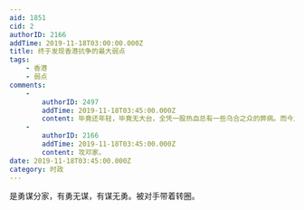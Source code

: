 ```yaml
---
aid: 1851
cid: 2
authorID: 2166
addTime: 2019-11-18T03:00:00.000Z
title: 终于发现香港抗争的最大弱点
tags:
    - 香港
    - 弱点
comments:
    -
        authorID: 2497
        addTime: 2019-11-18T03:45:00.000Z
        content: 毕竟还年轻，毕竟无大台，全凭一股热血总有一些乌合之众的弊病。而今之计，是尽量要想办法把理大的那几百人救出来，战后总结再做也不迟。
    -
        authorID: 2166
        addTime: 2019-11-18T03:45:00.000Z
        content: 攻邓家。
date: 2019-11-18T03:45:00.000Z
category: 时政
---
```


是勇谋分家，有勇无谋，有谋无勇。被对手带着转圈。
